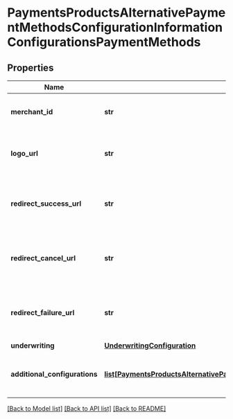 # PaymentsProductsAlternativePaymentMethodsConfigurationInformationConfigurationsPaymentMethods

## Properties
Name | Type | Description | Notes
------------ | ------------- | ------------- | -------------
**merchant_id** | **str** | Merchant ID for the payment method. This is a unique identifier for the merchant. example. mid12345678  | [optional] 
**logo_url** | **str** | URL of the logo for the payment method. This is used for branding purposes. example: http://www.test.com  | [optional] 
**redirect_success_url** | **str** | URL to redirect to after a successful transaction. This is where the user will be sent after completing the payment. example: http://www.test.com/success  | [optional] 
**redirect_cancel_url** | **str** | URL to redirect to if the user cancels the transaction. This is where the user will be sent if they choose to cancel the payment. example: http://www.test.com/cancel  | [optional] 
**redirect_failure_url** | **str** | URL to redirect to if the transaction fails. This is where the user will be sent if there is an error during the payment process. example: http://www.test.com/failure  | [optional] 
**underwriting** | [**UnderwritingConfiguration**](UnderwritingConfiguration.md) |  | [optional] 
**additional_configurations** | [**list[PaymentsProductsAlternativePaymentMethodsConfigurationInformationConfigurationsAdditionalConfigurations]**](PaymentsProductsAlternativePaymentMethodsConfigurationInformationConfigurationsAdditionalConfigurations.md) | Additional configurations for the payment method. This can include various settings specific to the payment method.  | [optional] 

[[Back to Model list]](../README.md#documentation-for-models) [[Back to API list]](../README.md#documentation-for-api-endpoints) [[Back to README]](../README.md)


